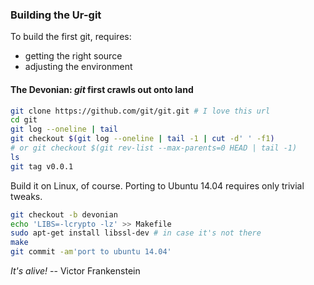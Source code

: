 ### Building the Ur-git

To build the first git, requires:

- getting the right source
- adjusting the environment

#### The Devonian: ***git*** first crawls out onto land

```bash
git clone https://github.com/git/git.git # I love this url
cd git
git log --oneline | tail
git checkout $(git log --oneline | tail -1 | cut -d' ' -f1)
# or git checkout $(git rev-list --max-parents=0 HEAD | tail -1)
ls
git tag v0.0.1
```

Build it on Linux, of course.
Porting to Ubuntu 14.04 requires only trivial tweaks.

```bash
git checkout -b devonian
echo 'LIBS=-lcrypto -lz' >> Makefile
sudo apt-get install libssl-dev # in case it's not there
make
git commit -am'port to ubuntu 14.04'
```

*It's alive!* -- Victor Frankenstein
